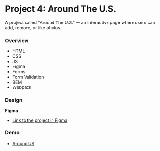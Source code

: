 # Project 4: Around The U.S.
A project called "Around The U.S." — an interactive page where users can add, remove, or like photos.

### Overview
* HTML
* CSS
* JS
* Figma
* Forms
* Form Validation
* BEM
* Webpack
### Design

**Figma**

* [Link to the project in Figma](https://www.figma.com/file/SurN1jaeEQIhuZEDMhmWWf/Sprint-4-Around-The-U.S.-desktop-mobile?node-id=0%3A1)

### Demo

* [Around US](https://nuriyaakh.github.io/web_project_4/)

